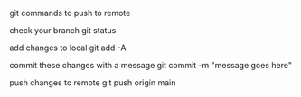 git commands to push to remote

check your branch
git status

add changes to local 
git add -A

commit these changes with a message
git commit -m "message goes here"

push changes to remote
git push origin main